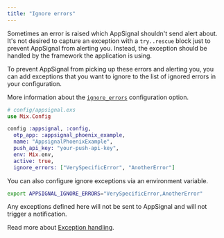 ```yaml
---
title: "Ignore errors"
---
```


Sometimes an error is raised which AppSignal shouldn't send alert about. It's
not desired to capture an exception with a `try..rescue` block just to
prevent AppSignal from alerting you. Instead, the exception should be handled
by the framework the application is using.

To prevent AppSignal from picking up these errors and alerting you, you can add
exceptions that you want to ignore to the list of ignored errors in your
configuration.

More information about the [`ignore_errors`](/elixir/configuration/options.html#option-ignore_errors) configuration option.

```elixir
# config/appsignal.exs
use Mix.Config

config :appsignal, :config,
  otp_app: :appsignal_phoenix_example,
  name: "AppsignalPhoenixExample",
  push_api_key: "your-push-api-key",
  env: Mix.env,
  active: true,
  ignore_errors: ["VerySpecificError", "AnotherError"]
```

You can also configure ignore exceptions via an environment variable.

```bash
export APPSIGNAL_IGNORE_ERRORS="VerySpecificError,AnotherError"
```

Any exceptions defined here will not be sent to AppSignal and will not trigger
a notification.

Read more about [Exception
handling](/elixir/instrumentation/exception-handling.html).
